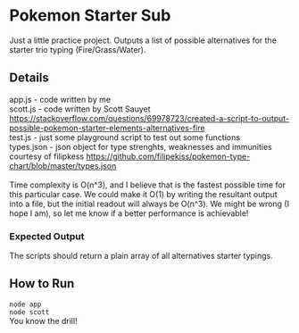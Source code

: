 # Pokemon Starter Sub
Just a little practice project. Outputs a list of possible alternatives for the starter trio typing (Fire/Grass/Water).

## Details
app.js - code written by me <br/>
scott.js - code written by Scott Sauyet <a>https://stackoverflow.com/questions/69978723/created-a-script-to-output-possible-pokemon-starter-elements-alternatives-fire</a> <br/>
test.js - just some playground script to test out some functions <br/>
types.json - json object for type strenghts, weaknesses and immunities courtesy of filipkess <a>https://github.com/filipekiss/pokemon-type-chart/blob/master/types.json</a> <br/>
<br/>
Time complexity is O(n^3), and I believe that is the fastest possible time for this particular case. We could make it O(1) by writing the resultant output into a file, but the initial readout will always be O(n^3). We might be wrong (I hope I am), so let me know if a better performance is achievable!

### Expected Output
The scripts should return a plain array of all alternatives starter typings.

## How to Run
`node app` <br/>
`node scott` <br/>
You know the drill!
